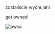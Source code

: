 zostaliście wychujani 

get owned

![owca](https://user-images.githubusercontent.com/102767403/161154778-2b4cbfab-6a69-48ff-a525-0fa7c37a5c7e.png)
